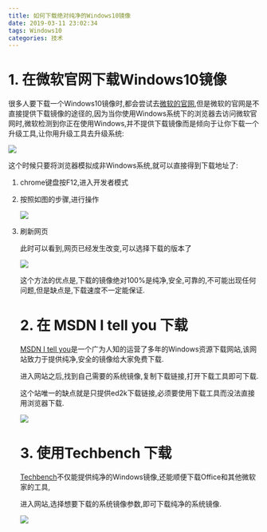 ```yaml
---
title: 如何下载绝对纯净的Windows10镜像
date: 2019-03-11 23:02:34
tags: Windows10
categories: 技术
---
```


# 1. 在微软官网下载Windows10镜像

很多人要下载一个Windows10镜像时,都会尝试去[微软的官网](https://www.microsoft.com/zh-cn/software-download/Windows10),但是微软的官网是不直接提供下载镜像的途径的,因为当你使用Windows系统下的浏览器去访问微软官网时,微软检测到你正在使用Windows,并不提供下载镜像而是倾向于让你下载一个升级工具,让你用升级工具去升级系统:

![](https://i.loli.net/2019/03/11/5c867a7439291.png)

<!-- more -->

这个时候只要将浏览器模拟成非Windows系统,就可以直接得到下载地址了:

1. chrome键盘按F12,进入开发者模式

2. 按照如图的步骤,进行操作

   ![](https://i.loli.net/2019/03/11/5c867d03951f9.png)
   
3. 刷新网页

   此时可以看到,网页已经发生改变,可以选择下载的版本了

   ![](https://i.loli.net/2019/03/11/5c867db499a30.png)

   这个方法的优点是,下载的镜像绝对100%是纯净,安全,可靠的,不可能出现任何问题,但是缺点是,下载速度不一定能保证.

   # 2. 在 MSDN I tell you 下载

   [MSDN I tell you](https://msdn.itellyou.cn/)是一个广为人知的运营了多年的Windows资源下载网站,该网站致力于提供纯净,安全的镜像给大家免费下载.

   进入网站之后,找到自己需要的系统镜像,复制下载链接,打开下载工具即可下载.

   这个站唯一的缺点就是只提供ed2k下载链接,必须要使用下载工具而没法直接用浏览器下载.

   ![](https://i.loli.net/2019/03/11/5c867f4e237f2.png)

   # 3. 使用Techbench 下载

   [Techbench](https://tb.rg-adguard.net/public.php?lang=zh-CN)不仅能提供纯净的Windows镜像,还能顺便下载Office和其他微软家的工具,

   进入网站,选择想要下载的系统镜像参数,即可下载纯净的系统镜像.

   ![](https://i.loli.net/2019/03/11/5c8680b4b72b4.png)
   
   